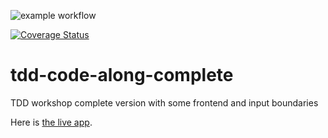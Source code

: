 ![example workflow](https://github.com/EDGENortheastern/tdd-code-along-complete/workflows/node.js.yml/badge.svg)

[![Coverage Status](https://coveralls.io/repos/github/EDGENortheastern/tdd-code-along-complete/badge.svg?branch=main)](https://coveralls.io/github/EDGENortheastern/tdd-code-along-complete?branch=main)

# tdd-code-along-complete
TDD workshop complete version with some frontend and input boundaries

Here is [the live app](https://edgenortheastern.github.io/tdd-code-along-complete/).
